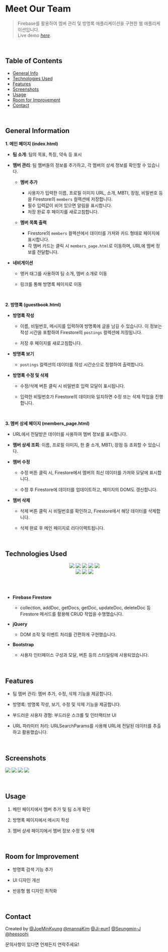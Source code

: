# Meet Our Team
> Firebase를 활용하여 멤버 관리 및 방명록 애플리케이션을 구현한 웹 애플리케이션입니다. 
> <br> Live demo [_here_](https://www.youtube.com/watch?v=z5FeonulKak&ab_channel=%EC%9D%B4%EC%A7%80%EC%9D%80).

<br>

## Table of Contents
* [General Info](#general-information)
* [Technologies Used](#technologies-used)
* [Features](#features)
* [Screenshots](#screeshots)
* [Usage](#usage)
* [Room for Improvement](#room-for-improvement)
* [Contact](#contact)
<!-- * [License](#license) -->

<br>

## General Information


**1. 메인 페이지 (index.html)**
- **팀 소개**: 팀의 목표, 특징, 약속 등 표시
- **멤버 관리**: 팀 멤버들의 정보를 추가하고, 각 멤버의 상세 정보를 확인할 수 있습니다.
  
  - **멤버 추가**
    
    - 사용자가 입력한 이름, 프로필 이미지 URL, 소개, MBTI, 장점, 비밀번호 등을 Firestore의 `members` 컬렉션에 저장합니다.
    - 필수 입력값이 비어 있으면 알림을 표시합니다.
    - 저장 완료 후 페이지를 새로고침합니다.
      
  - **멤버 목록 출력**

    - Firestore의 `members` 컬렉션에서 데이터를 가져와 카드 형태로 페이지에 표시합니다.    
    - 각 멤버 카드는 클릭 시 `members_page.html`로 이동하며, URL에 멤버 정보를 전달합니다.
    
- **네비게이션**

  - 앵커 태그를 사용하여 팀 소개, 멤버 소개로 이동
    
  - 링크를 통해 방명록 페이지로 이동

<br>

**2. 방명록 (guestbook.html)**

- **방명록 작성**

  - 이름, 비밀번호, 메시지를 입력하여 방명록에 글을 남길 수 있습니다. 이 정보는 작성 시간을 포함하여 Firestore의 `postings` 컬렉션에 저장됩니다. 
  
  - 저장 후 페이지를 새로고침합니다.

- **방명록 보기**
  
  - `postings` 컬렉션의 데이터를 작성 시간순으로 정렬하여 출력합니다.
  
- **방명록 수정 및 삭제**

  - 수정/삭제 버튼 클릭 시 비밀번호 입력 모달이 표시됩니다.
  
  - 입력한 비밀번호가 Firestore의 데이터와 일치하면 수정 또는 삭제 작업을 진행합니다.

<br>

**3. 멤버 상세 페이지 (members_page.html)**

- URL에서 전달받은 데이터를 사용하여 멤버 정보를 표시합니다.

- **멤버 상세 조회**: 이름, 프로필 이미지, 한 줄 소개, MBTI, 장점 등 조회할 수 있습니다.

- **멤버 수정**

  - 수정 버튼 클릭 시, Firestore에서 멤버의 최신 데이터를 가져와 모달에 표시합니다.
  
  - 수정 후 Firestore에 데이터를 업데이트하고, 페이지의 DOM도 갱신합니다.

- **멤버 삭제**

  - 삭제 버튼 클릭 시 비밀번호를 확인하고, Firestore에서 해당 데이터를 삭제합니다.
  
  - 삭제 완료 후 메인 페이지로 리다이렉트됩니다.

<br>

## Technologies Used
<div align=center> 
<img src="https://img.shields.io/badge/html5-E34F26?style=for-the-badge&logo=html5&logoColor=white"> 
  <img src="https://img.shields.io/badge/css-1572B6?style=for-the-badge&logo=css3&logoColor=white"> 
  <img src="https://img.shields.io/badge/javascript-F7DF1E?style=for-the-badge&logo=javascript&logoColor=black"> 
  <img src="https://img.shields.io/badge/jquery-0769AD?style=for-the-badge&logo=jquery&logoColor=white">
 <img src="https://img.shields.io/badge/bootstrap-7952B3?style=for-the-badge&logo=bootstrap&logoColor=white">
  <br>
<img src="https://img.shields.io/badge/firebase-FFCA28?style=for-the-badge&logo=firebase&logoColor=white">
  <img src="https://img.shields.io/badge/github-181717?style=for-the-badge&logo=github&logoColor=white">
  <img src="https://img.shields.io/badge/git-F05032?style=for-the-badge&logo=git&logoColor=white">
</div>

<br><br>


- **Firebase Firestore**

  - collection, addDoc, getDocs, getDoc, updateDoc, deleteDoc 등 Firestore 메서드를 활용해 CRUD 작업을 수행했습니다.

- **jQuery**

  - DOM 조작 및 이벤트 처리를 간편하게 구현했습니다.

- **Bootstrap**

  - 사용자 인터페이스 구성과 모달, 버튼 등의 스타일링에 사용되었습니다.

<br>

## Features

- 팀 멤버 관리: 멤버 추가, 수정, 삭제 기능을 제공합니다.
  
- 방명록: 방명록 작성, 보기, 수정 및 삭제 기능을 제공합니다.
  
- 부드러운 사용자 경험: 부드러운 스크롤 및 인터랙티브 UI
  
- URL 파라미터 처리: URLSearchParams를 사용해 URL에 전달된 데이터를 추출하고 활용했습니다.

<br>

## Screenshots

![](https://velog.velcdn.com/images/mk3701/post/52bb48b2-98a3-4d46-8fda-7dff997458e6/image.png)
![](https://github.com/user-attachments/assets/43471a58-2294-4376-96eb-d1fd6c579a87)
![](https://github.com/user-attachments/assets/43752572-3aa1-42a3-ac80-c5875723592f)
![](https://github.com/user-attachments/assets/9873d8b5-40ba-4ae9-88f0-dc59235d73bf)


<br>

## Usage

1. 메인 페이지에서 멤버 추가 및 팀 소개 확인
   
2. 방명록 페이지에서 메시지 작성
   
3. 멤버 상세 페이지에서 멤버 정보 수정 및 삭제

<br>

## Room for Improvement

- 방명록 검색 기능 추가

- UI 디자인 개선

- 반응형 웹 디자인 최적화


<br>

## Contact
Created by 
[@JoeMinKyung](https://github.com/JoeMinKyung)
[@mannaKim](https://github.com/mannaKim)
[@Ji-eun1](https://github.com/Ji-eun1)
[@Seungmin-J](https://github.com/Seungmin-J)
[@heesoohi](https://github.com/heesoohi)
<br>

문의사항이 있다면 언제든지 연락주세요!


<!-- Optional -->
<!-- ## License -->
<!-- This project is open source and available under the [... License](). -->

<!-- You don't have to include all sections - just the one's relevant to your project -->
